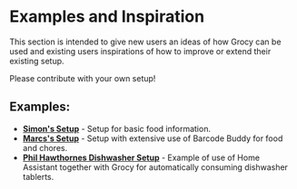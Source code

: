 # Examples and Inspiration

This section is intended to give new users an ideas of how Grocy can be used and existing users inspirations of how to improve or extend their existing setup.

Please contribute with your own setup!

## Examples:
- **[Simon's Setup](simon.md)** - Setup for basic food information.
- **[Marcs's Setup](marc.md)** - Setup with extensive use of Barcode Buddy for food and chores.
- **[Phil Hawthornes Dishwasher Setup](https://philhawthorne.com/automating-your-shopping-list-with-home-assistant-and-grocy/)** - Example of use of Home Assistant together with Grocy for automatically consuming dishwasher tablerts.